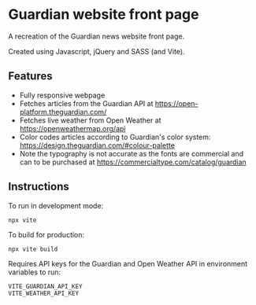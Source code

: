 # Guardian website front page

A recreation of the Guardian news website front page.

Created using Javascript, jQuery and SASS (and Vite).

## Features

- Fully responsive webpage
- Fetches articles from the Guardian API at https://open-platform.theguardian.com/
- Fetches live weather from Open Weather at https://openweathermap.org/api
- Color codes articles according to Guardian's color system: https://design.theguardian.com/#colour-palette
- Note the typography is not accurate as the fonts are commercial and can to be purchased at https://commercialtype.com/catalog/guardian

## Instructions

To run in development mode:

```
npx vite
```

To build for production:

```
npx vite build
```

Requires API keys for the Guardian and Open Weather API in environment variables to run:

```
VITE_GUARDIAN_API_KEY
VITE_WEATHER_API_KEY
```
